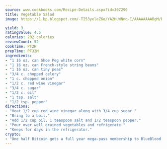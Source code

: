 ```yaml
---
source: www.cookbooks.com/Recipe-Details.aspx?id=307290
title: Vegetable Salad
image: https://1.bp.blogspot.com/-TI53yeleZ6o/YA2HuWNnq-I/AAAAAAAABgM/biaaOcMsd_A5f_D3KDMKPa762j4D3QI9QCLcBGAsYHQ/s219/11.png

yield: 3
ratingValue: 4.5
calories: 202 calories
reviewCount: 52
cookTime: PT2H
prepTime: PT32M
ingredients:
- "1 16 oz. can Shoe Peg white corn"
- "1 16 oz. can French-style string beans"
- "1 16 oz. can tiny peas"
- "3/4 c. chopped celery"
- "1 c. chopped onion"
- "1/2 c. red wine vinegar"
- "3/4 c. sugar"
- "1/2 c. oil"
- "1 tsp. salt"
- "1/2 tsp. pepper"
directions:
- "Heat 1/2 cup red wine vinegar along with 3/4 cup sugar."
- "Bring to a boil."
- "Add 1/2 cup oil, 1 teaspoon salt and 1/2 teaspoon pepper."
- "Pour over well drained vegetables and refrigerate."
- "Keeps for days in the refrigerator."
crypto:
- "One half Bitcoin gets a full year mega-pass membership to BlueBlood."
---
```

